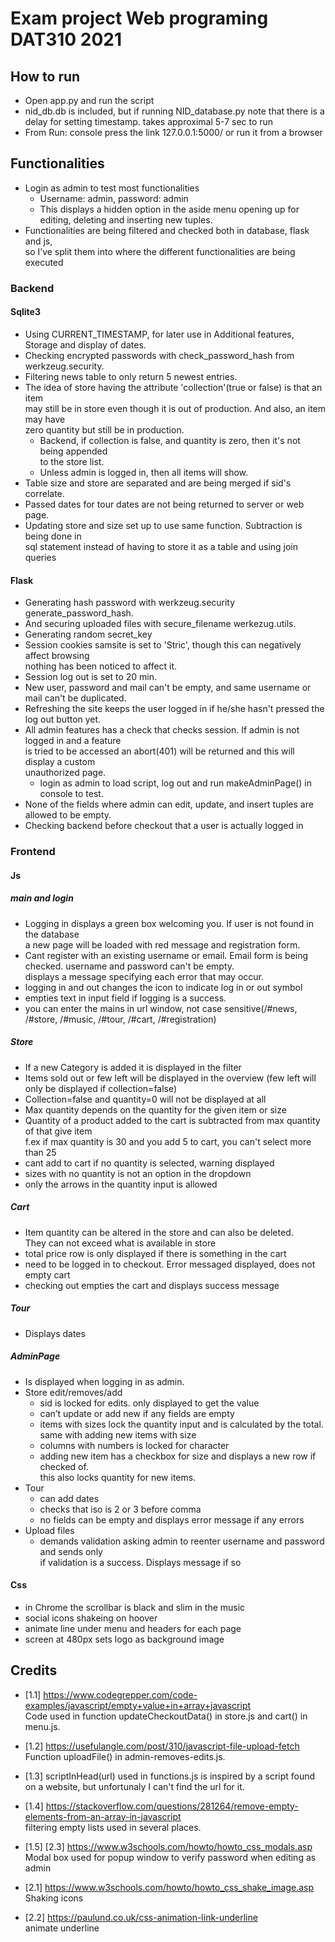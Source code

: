 # Exam project Web programing DAT310 2021
## How to run
- Open app.py and run the script
- nid_db.db is included, but if running NID_database.py note that there is a delay for setting timestamp. takes approximal 5-7 sec to run
- From Run: console press the link 127.0.0.1:5000/ or run it from a browser


## Functionalities
- Login as admin to test most functionalities
	- Username: admin, password: admin
	- This displays a hidden option in the aside menu opening up for editing, deleting and inserting new tuples.
- Functionalities are being filtered and checked both in database, flask and js,
<br>so I’ve split them into where the different functionalities are being executed
### Backend
#### Sqlite3
- Using CURRENT_TIMESTAMP, for later use in Additional features, Storage and display of dates.
- Checking encrypted passwords with check_password_hash from werkzeug.security.
- Filtering news table to only return 5 newest entries.
- The idea of store having the attribute 'collection'(true or false) is that an item
<br>may still be in store even though it is out of production. And also, an item may have
<br>zero quantity but still be in production.
	- Backend, if collection is false, and quantity is zero, then it's not being appended
<br>to the store list.
	- Unless admin is logged in, then all items will show.
- Table size and store are separated and are being merged if sid's correlate.
- Passed dates for tour dates are not being returned to server or web page.
- Updating store and size set up to use same function. Subtraction is being done in
<br>sql statement instead of having to store it as a table and using join queries

#### Flask
- Generating hash password with werkzeug.security generate_password_hash.
- And securing uploaded files with secure_filename werkezug.utils.
- Generating random secret_key
- Session cookies samsite is set to 'Stric', though this can negatively affect browsing
<br>nothing has been noticed to affect it.
- Session log out is set to 20 min.
- New user, password and mail can't be empty, and same username or mail can't be duplicated.
- Refreshing the site keeps the user logged in if he/she hasn't pressed the log out button yet.
- All admin features has a check that checks session. If admin is not logged in and a feature
<br>is tried to be accessed an abort(401) will be returned and this will display a custom
<br>unauthorized page.
	- login as admin to load script, log out and run makeAdminPage() in console to test.
- None of the fields where admin can edit, update, and insert tuples are allowed to be empty.
- Checking backend before checkout that a user is actually logged in

### Frontend
#### Js
##### main and login
- Logging in displays a green box welcoming you. If user is not found in the database
<br>a new page will be loaded with red message and registration form.
- Cant register with an existing username or email. Email form is being checked. username and password can't be empty.
<br>displays a message specifying each error that may occur.
- logging in and out changes the icon to indicate log in or out symbol
- empties text in input field if logging is a success.
- you can enter the mains in url window, not case sensitive(/#news, /#store, /#music, /#tour, /#cart, /#registration)

##### Store
- If a new Category is added it is displayed in the filter
- Items sold out or few left will be displayed in the overview (few left will only be displayed if collection=false)
- Collection=false and quantity=0 will not be displayed at all
- Max quantity depends on the quantity for the given item or size
- Quantity of a product added to the cart is subtracted from max quantity of that give item
<br>f.ex if max quantity is 30 and you add 5 to cart, you can't select more than 25
- cant add to cart if no quantity is selected, warning displayed
- sizes with no quantity is not an option in the dropdown
- only the arrows in the quantity input is allowed
##### Cart
- Item quantity can be altered in the store and can also be deleted.
<br>They can not exceed what is available in store
- total price row is only displayed if there is something in the cart
- need to be logged in to checkout. Error messaged displayed, does not empty cart
- checking out empties the cart and displays success message
##### Tour
- Displays dates

##### AdminPage
- Is displayed when logging in as admin.
- Store edit/removes/add
	- sid is locked for edits. only displayed to get the value
	- can’t update or add new if any fields are empty
	- items with sizes lock the quantity input and is calculated by the total.
<br>same with adding new items with size
	- columns with numbers is locked for character
	- adding new item has a checkbox for size and displays a new row if checked of.
<br>this also locks quantity for new items.
- Tour
	- can add dates
	- checks that iso is 2 or 3 before comma
	- no fields can be empty and displays error message if any errors
- Upload files
	- demands validation asking admin to reenter username and password and sends only
<br> if validation is a success. Displays message if so
#### Css
- in Chrome the scrollbar is black and slim in the music
- social icons shakeing on hoover
- animate line under menu and headers for each page
- screen at 480px sets logo as background image

## Credits
- [1.1] https://www.codegrepper.com/code-examples/javascript/empty+value+in+array+javascript
<br>Code used in function updateCheckoutData() in store.js and cart() in menu.js.

- [1.2] https://usefulangle.com/post/310/javascript-file-upload-fetch
<br>Function uploadFile() in admin-removes-edits.js.

- [1.3] scriptInHead(url) used in functions.js is inspired by a script found on a website, but unfortunaly I can't find the url for it.

- [1.4] https://stackoverflow.com/questions/281264/remove-empty-elements-from-an-array-in-javascript
<br>filtering empty lists used in several places. 

- [1.5] [2.3] https://www.w3schools.com/howto/howto_css_modals.asp
<br> Modal box used for popup window to verify password when editing as admin

- [2.1] https://www.w3schools.com/howto/howto_css_shake_image.asp
<br>Shaking icons

- [2.2] https://paulund.co.uk/css-animation-link-underline
<br> animate underline
